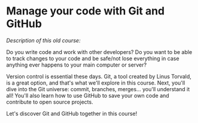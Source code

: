 # Manage your code with Git and GitHub 

*Description of this old course:*

Do you write code and work with other developers? Do you want to be able to track changes to your code and be safe/not lose everything in case anything ever happens to your main computer or server? 

Version control is essential these days. Git, a tool created by Linus Torvald, is a great option, and that's what we'll explore in this course. Next, you'll dive into the Git universe: commit, branches, merges... you'll understand it all! You'll also learn how to use GitHub to save your own code and contribute to open source projects.

Let's discover Git and GitHub together in this course!